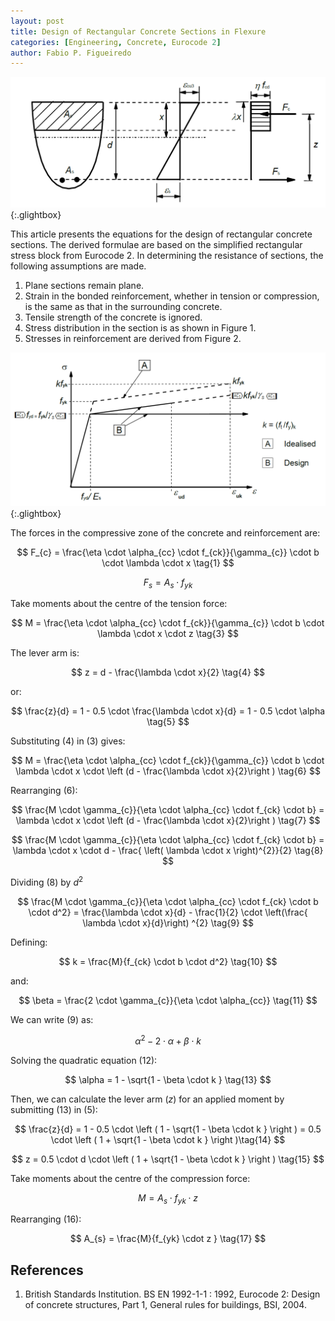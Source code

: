 ```yaml
---
layout: post
title: Design of Rectangular Concrete Sections in Flexure
categories: [Engineering, Concrete, Eurocode 2]
author: Fabio P. Figueiredo
---
```


[![section](\assets\2022-06-02-ec2-flexure\section.png)](\assets\2022-06-02-ec2-flexure\section.png){:.glightbox}

This article presents the equations for the design of rectangular concrete sections. The derived formulae are based on the simplified rectangular stress block from Eurocode 2. In determining the resistance of sections, the following assumptions are made.

1. Plane sections remain plane.
1. Strain in the bonded reinforcement, whether in tension or compression, is the same as that in the surrounding concrete.
1. Tensile strength of the concrete is ignored.
1. Stress distribution in the section is as shown in Figure 1.
1. Stresses in reinforcement are derived from Figure 2.

[![steel](\assets\2022-06-02-ec2-flexure\steel.png)](\assets\2022-06-02-ec2-flexure\steel.png){:.glightbox}

The forces in the compressive zone of the concrete and reinforcement are:

$$
F_{c} = \frac{\eta \cdot \alpha_{cc} \cdot f_{ck}}{\gamma_{c}} \cdot b \cdot \lambda \cdot x \tag{1}
$$

$$
F_{s} = A_{s} \cdot f_{yk} \tag{2}
$$

Take moments about the centre of the tension force:

$$
M = \frac{\eta \cdot \alpha_{cc} \cdot f_{ck}}{\gamma_{c}} \cdot b \cdot \lambda \cdot x \cdot z \tag{3}
$$

The lever arm is:

$$
 z = d - \frac{\lambda \cdot x}{2} \tag{4}
$$

or:

$$
 \frac{z}{d} = 1 - 0.5 \cdot \frac{\lambda \cdot x}{d} = 1 - 0.5 \cdot \alpha \tag{5}
$$

Substituting (4) in (3) gives:

$$
M = \frac{\eta \cdot \alpha_{cc} \cdot f_{ck}}{\gamma_{c}} \cdot b \cdot \lambda \cdot x \cdot \left (d - \frac{\lambda \cdot x}{2}\right ) \tag{6}
$$

Rearranging (6):

$$
\frac{M \cdot \gamma_{c}}{\eta \cdot \alpha_{cc} \cdot f_{ck} \cdot b} = \lambda \cdot x \cdot \left (d - \frac{\lambda \cdot x}{2}\right )  \tag{7}
$$

$$
\frac{M \cdot \gamma_{c}}{\eta \cdot \alpha_{cc} \cdot f_{ck} \cdot b} = \lambda \cdot x \cdot d  - \frac{ \left( \lambda \cdot x \right)^{2}}{2} \tag{8}
$$

Dividing (8) by $d^2$

$$
\frac{M \cdot \gamma_{c}}{\eta \cdot \alpha_{cc} \cdot f_{ck} \cdot b \cdot d^2} = \frac{\lambda \cdot x}{d} - \frac{1}{2} \cdot \left(\frac{ \lambda \cdot x}{d}\right) ^{2}  \tag{9}
$$

Defining:

$$
k = \frac{M}{f_{ck} \cdot b \cdot d^2} \tag{10}
$$

and:

$$
\beta = \frac{2 \cdot \gamma_{c}}{\eta \cdot \alpha_{cc}} \tag{11}
$$

We can write (9) as:

$$
\alpha^2 - 2 \cdot \alpha + \beta \cdot k \tag{12}
$$

Solving the quadratic equation (12):

$$
\alpha = 1 - \sqrt{1 - \beta \cdot k } \tag{13}
$$

Then, we can calculate the lever arm $(z)$ for an applied moment by submitting (13) in (5):

$$
  \frac{z}{d} =  1 - 0.5 \cdot \left (  1 - \sqrt{1 - \beta \cdot k } \right ) =  0.5 \cdot \left (  1 + \sqrt{1 - \beta \cdot k } \right )\tag{14}
$$

$$
z = 0.5 \cdot d \cdot \left (  1 + \sqrt{1 - \beta \cdot k } \right ) \tag{15}
$$

Take moments about the centre of the compression force:

$$
M = A_{s} \cdot f_{yk} \cdot z \tag{16}
$$

Rearranging (16):

$$
A_{s} = \frac{M}{f_{yk} \cdot z } \tag{17}
$$

## References

1. British Standards Institution. BS EN 1992-1-1 : 1992, Eurocode 2: Design of concrete structures, Part 1, General rules for buildings, BSI, 2004.
